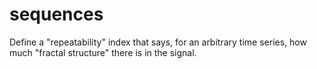 # sequences
Define a "repeatability" index that says, for an arbitrary time series, how much "fractal structure" there is in the signal.
